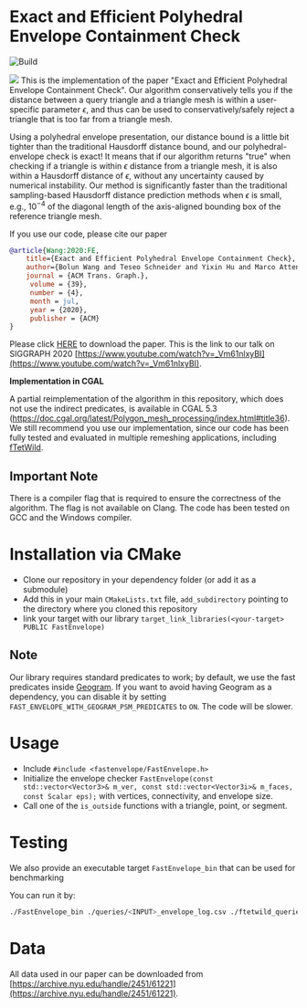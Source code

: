 # Exact and Efficient Polyhedral Envelope Containment Check

![Build](https://github.com/wangbolun300/fast-envelope/workflows/Build/badge.svg)

![](bunny.jpg)
This is the implementation of the paper "Exact and Efficient Polyhedral Envelope Containment Check". Our algorithm conservatively tells you if the distance between a query triangle and a triangle mesh is within a user-specific parameter $\epsilon$, and thus can be used to conservatively/safely reject a triangle that is too far from a triangle mesh. 

Using a polyhedral envelope presentation, our distance bound is a little bit tighter than the traditional Hausdorff distance bound, and our polyhedral-envelope check is exact! It means that if our algorithm returns "true" when checking if a triangle is within $\epsilon$ distance from a triangle mesh, it is also within a Hausdorff distance of $\epsilon$, without any uncertainty caused by numerical instability. Our method is significantly faster than the traditional sampling-based Hausdorff distance prediction methods when $\epsilon$ is small, e.g., $10^{-4}$ of the diagonal length of the axis-aligned bounding box of the reference triangle mesh.

If you use our code, please cite our paper
```bibtex
@article{Wang:2020:FE,
    title={Exact and Efficient Polyhedral Envelope Containment Check},
    author={Bolun Wang and Teseo Schneider and Yixin Hu and Marco Attene and Daniele Panozzo},
    journal = {ACM Trans. Graph.},
     volume = {39},
     number = {4},
     month = jul,
     year = {2020},
     publisher = {ACM}
}
```
Please click [HERE](https://cims.nyu.edu/gcl/papers/2020-Fast-Envelope.pdf) to download the paper.
This is the link to our talk on SIGGRAPH 2020 [https://www.youtube.com/watch?v=_Vm61nlxyBI](https://www.youtube.com/watch?v=_Vm61nlxyBI).

**Implementation in CGAL**

A partial reimplementation of the algorithm in this repository, which does not use the indirect predicates, is available in CGAL 5.3 (https://doc.cgal.org/latest/Polygon_mesh_processing/index.html#title36). We still recommend you use our implementation, since our code has been fully tested and evaluated in multiple remeshing applications, including [fTetWild](https://github.com/wildmeshing/fTetWild).

## Important Note
There is a compiler flag that is required to ensure the correctness of the algorithm.
The flag is not available on Clang. The code has been tested on GCC and the Windows compiler.


# Installation via CMake
 - Clone our repository in your dependency folder (or add it as a submodule)
 - Add this in your main `CMakeLists.txt` file, `add_subdirectory` pointing to the directory where you cloned this repository
 - link your target with our library `target_link_libraries(<your-target> PUBLIC FastEnvelope)`

 ## Note
 Our library requires standard predicates to work; by default, we use the fast predicates inside [Geogram](http://alice.loria.fr/software/geogram/doc/html/index.html). If you want to avoid having Geogram as a dependency, you can disable it by setting `FAST_ENVELOPE_WITH_GEOGRAM_PSM_PREDICATES` to `ON`. The code will be slower.

 # Usage
  - Include `#include <fastenvelope/FastEnvelope.h>`
  - Initialize the envelope checker `FastEnvelope(const std::vector<Vector3>& m_ver, const std::vector<Vector3i>& m_faces, const Scalar eps);` with vertices, connectivity, and envelope size.
  - Call one of the `is_outside` functions with a triangle, point, or segment.


 # Testing
 We also provide an executable target `FastEnvelope_bin` that can be used for benchmarking

 You can run it by:
```bash
./FastEnvelope_bin ./queries/<INPUT>_envelope_log.csv ./ftetwild_queries/<INPUT> <OUTPUT> 1e-3 1 ours.
```

# Data
All data used in our paper can be downloaded from [https://archive.nyu.edu/handle/2451/61221](https://archive.nyu.edu/handle/2451/61221).
